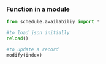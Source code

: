 ### Function in a module
```python
from schedule.availabiliy import *

#to load json initially
reload()

#to update a record
modify(index)

```

